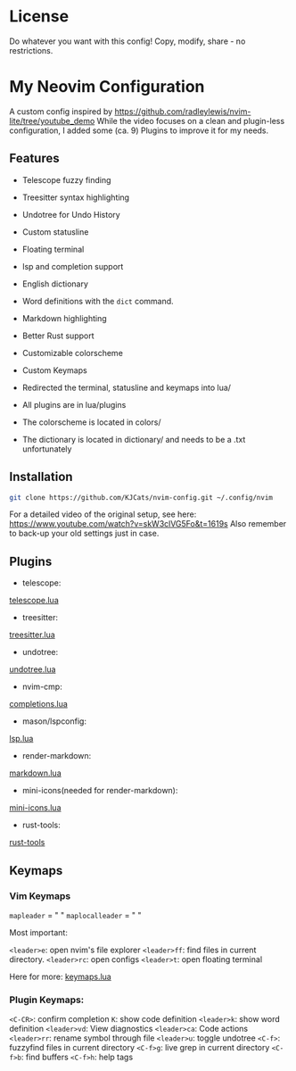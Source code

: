 # License
Do whatever you want with this config! Copy, modify, share - no restrictions.

# My Neovim Configuration

A custom config inspired by https://github.com/radleylewis/nvim-lite/tree/youtube_demo
While the video focuses on a clean and plugin-less configuration,
I added some (ca. 9) Plugins to improve it for my needs.

## Features

- Telescope fuzzy finding
- Treesitter syntax highlighting
- Undotree for Undo History
- Custom statusline
- Floating terminal
- lsp and completion support
- English dictionary
- Word definitions with the `dict` command.
- Markdown highlighting
- Better Rust support
- Customizable colorscheme
- Custom Keymaps

- Redirected the terminal, statusline and keymaps into lua/
- All plugins are in lua/plugins
- The colorscheme is located in colors/
- The dictionary is located in dictionary/ and needs to be a .txt unfortunately


## Installation
```bash
git clone https://github.com/KJCats/nvim-config.git ~/.config/nvim

```

For a detailed video of the original setup, see here: https://www.youtube.com/watch?v=skW3clVG5Fo&t=1619s
Also remember to back-up your old settings just in case.

## Plugins

- telescope:

[telescope.lua](./lua/plugins/telescope.lua)

- treesitter:

[treesitter.lua](./lua/plugins/treesitter.lua)

- undotree:

[undotree.lua](./lua/plugins/undotree.lua)

- nvim-cmp:

[completions.lua](./lua/plugins/completions.lua)

- mason/lspconfig:

[lsp.lua](./lua/plugins/lsp.lua)

- render-markdown:

[markdown.lua](./lua/plugins/markdown.lua)

- mini-icons(needed for render-markdown):

[mini-icons.lua](./lua/plugins/mini-icons.lua)

- rust-tools:

[rust-tools](./lua/plugins/rust-tools.lua)

## Keymaps

### Vim Keymaps

`mapleader` = " "
`maplocalleader` = " "

Most important:

`<leader>e`: open nvim's file explorer
`<leader>ff`: find files in current directory. 
`<leader>rc`: open configs
`<leader>t`: open floating terminal

Here for more:
[keymaps.lua](./lua/keymaps.lua)

### Plugin Keymaps:

`<C-CR>`: confirm completion
`K`: show code definition
`<leader>k`: show word definition
`<leader>vd`: View diagnostics
`<leader>ca`: Code actions
`<leader>rr`: rename symbol through file
`<leader>u`: toggle undotree
`<C-f>`: fuzzyfind files in current directory
`<C-f>g`: live grep in current directory
`<C-f>b`: find buffers
`<C-f>h`: help tags

